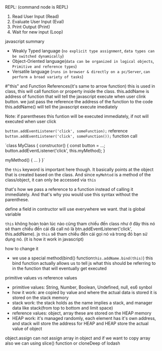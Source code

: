 REPL: (command node is REPL)

1. Read User Input (Read)
2. Evaluate User Input (Eval)
3. Print Output (Print)
4. Wait for new input (Loop)

javascript summary

- Weakly Typed language (`no explicit type assignment`, `data types can be switched dynamically`)
- Object-Oriented language(`data can be organized in logical objects`, `Primitive and reference types`)
- Versatile language (`runs in browser & directly on a pc/Server`, `can perform a broad variety of tasks`)

#"this" and Function References(it's same to arrow function)
this is used in class, this will call function or property inside the class.
this.addName is address of function that will tell the javascript execute when user clink button. we just pass the reference the address of the function to the code
this.addName() will tell the javascript execute imediately

Note: if parentheses this funtion will be executed immediately, if not will executed when user click

`button.addEventListener('click', someFunction);` reference
`button.addEventListener('click', someFunction());` function call

`class MyClass {
constructor() {
const button = ...;
button.addEventListener('click', this.myMethod);
}

myMethod() { ... }
}`

the `this` keyword is important here though. It basically points at the object that is created based on the class. And since `myMehtod` is a method of the class/object, it can only be accessed via `this`

that's how we pass a reference to a function instead of calling it immediately. And that's why you would use this syntax without the parenthese.

define a field in contructor will use everywhere we want. that is global variable

`this` không hoàn toàn lúc nào cũng tham chiếu đến class như ở đây this nó sẽ tham chiếu đến cái đã call nó là btn.addEventListener('click', this.addName). js `this` sẽ tham chiếu đến cái gọi nó và trong đó bạn sử dụng nó. (it is how it work in javascript)

how to change it

- we use a special method(bind() function`this.addName.bind(this)`)
  this bind function actually allows us to tell js what this should be referring to in the function that will eventually get executed

primitive values vs reference values

- primitive values: String, Number, Boolean, Undefined, null, es6 synbol
- how it work: are copied by value and where the actual data is stored it is stored on the stack memory
- stack work: the stack holds as the name implies a stack, and manager data like stack(from top to bottom and limit space)
- reference values: object, array these are stored on the HEAP memory
- HEAP work: it's managed randomly, each element has it's own address, and stack will store the address for HEAP and HEAP store the actual value of object

object.assign can not assign array in object and if we want to copy array also we can using slice() function or cloneDeep of lodash
